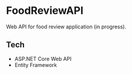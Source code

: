 # FoodReviewAPI

Web API for food review application (in progress).

## Tech

 - ASP.NET Core Web API
 - Entity Framework
